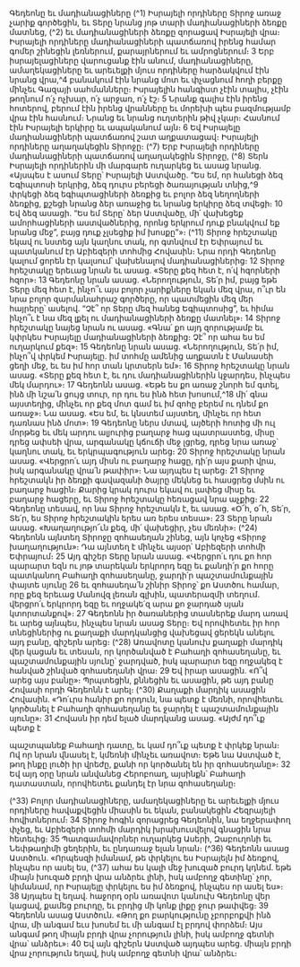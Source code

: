 
Գեդեոնը եւ մադիանացիները
(^1) Իսրայելի որդիները Տիրոջ առաջ չարիք գործեցին, եւ Տերը նրանց յոթ տարի մադիանացիների ձեռքը մատնեց, (^2) եւ
մադիանացիների ձեռքը զորացավ Իսրայելի վրա։ Իսրայելի որդիները մադիանացիների պատճառով իրենց համար
գոմեր շինեցին լեռներում, քարայրներում եւ ամրոցներում։ 3 Երբ իսրայելացիները վարուցանք էին անում,
մադիանացիները, ամաղեկացիները եւ արեւելքի մյուս որդիները հարձակվում էին նրանց վրա,^4 բանակում էին նրանց
մոտ եւ փչացնում հողի բերքը մինչեւ Գազայի սահմանները։ Իսրայելին հանգիստ չէին տալիս, չէին թողնում ո՛չ ոչխար,
ո՛չ արջառ, ո՛չ էշ։ 5 Նրանք գալիս էին իրենց հոտերով, բերում էին իրենց վրանները եւ մորեխի պես բազմությամբ վրա էին
հասնում։ Նրանց եւ նրանց ուղտերին թիվ չկար։ Հասնում էին Իսրայելի երկիրը եւ ապականում այն։ 6 Եվ Իսրայելը
մադիանացիների պատճառով շատ աղքատացավ։ Իսրայելի որդիները աղաղակեցին Տիրոջը։
(^7) Երբ Իսրայելի որդիները մադիանացիների պատճառով աղաղակեցին Տիրոջը, (^8) Տերն Իսրայելի որդիներին մի
մարգարե ուղարկեց եւ ասաց նրանց. «Այսպես է ասում Տերը՝ Իսրայելի Աստվածը. “Ես եմ, որ հանեցի ձեզ Եգիպտոսի
երկրից, ձեզ դուրս բերեցի ծառայության տնից,^9 փրկեցի ձեզ եգիպտացիների ձեռքից եւ բոլոր ձեզ նեղողների ձեռքից,
քշեցի նրանց ձեր առաջից եւ նրանց երկիրը ձեզ տվեցի։ 10 Եվ ձեզ ասացի. “Ես եմ Տերը՝ ձեր Աստվածը, մի՛ վախեցեք
ամորհացիների աստվածներից, որոնց երկրում դուք բնակվում եք նրանց մեջ”, բայց դուք չլսեցիք իմ խոսքը”»։
(^11) Տիրոջ հրեշտակը եկավ ու նստեց այն կաղնու տակ, որ գտնվում էր Եփրայում եւ պատկանում էր Աբիեզերի տոհմից
Հովասին։ Նրա որդի Գեդեոնը կալում ցորեն էր կալսում՝ վախենալով մադիանացիներից։ 12 Տիրոջ հրեշտակը երեւաց
նրան եւ ասաց. «Տերը քեզ հետ է, ո՛վ հզորների հզոր»։ 13 Գեդեոնը նրան ասաց. «Ներողություն, Տե՛ր իմ, բայց եթե Տերը
մեզ հետ է, ինչո՞ւ այս բոլոր չարիքները եկան մեզ վրա, ո՞ւր են նրա բոլոր զարմանահրաշ գործերը, որ պատմեցին մեզ
մեր հայրերը՝ ասելով. “Չէ՞ որ Տերը մեզ հանեց Եգիպտոսից”, եւ հիմա ինչո՞ւ է նա մեզ լքել ու մադիանացիների ձեռքը
մատնել»։ 14 Տիրոջ հրեշտակը նայեց նրան ու ասաց. «Գնա՛ քո այդ զորությամբ եւ կփրկես Իսրայելը մադիանացիների
ձեռքից։ Չէ՞ որ ահա ես եմ ուղարկում քեզ»։ 15 Գեդեոնը նրան ասաց. «Ներողություն, Տե՛ր իմ, ինչո՞վ փրկեմ Իսրայելը.
իմ տոհմը ամենից աղքատն է Մանասեի ցեղի մեջ, եւ ես իմ հոր տան կրտսերն եմ»։ 16 Տիրոջ հրեշտակը նրան ասաց.
«Տերը քեզ հետ է, եւ դու մադիանացիներին կջարդես, ինչպես մեկ մարդու»։ 17 Գեդեոնն ասաց. «Եթե ես քո առաջ շնորհ
եմ գտել, ինձ մի նշա՛ն ցույց տուր, որ դու ես ինձ հետ խոսում,^18 մի՛ գնա այստեղից, մինչեւ որ քեզ մոտ գամ եւ իմ զոհը
բերեմ ու դնեմ քո առաջ»։ Նա ասաց. «Ես եմ, եւ կնստեմ այստեղ, մինչեւ որ հետ դառնաս ինձ մոտ»։ 19 Գեդեոնը ներս
մտավ, այծերի հոտից մի ուլ մորթեց եւ մեկ արդու ալյուրից բաղարջ հաց պատրաստեց, միսը դրեց ափսեի վրա,
արգանակը կճուճի մեջ լցրեց, դրեց նրա առաջ՝ կաղնու տակ, եւ երկրպագություն արեց։ 20 Տիրոջ հրեշտակը նրան ասաց.
«Վերցրո՛ւ այդ միսն ու բաղարջ հացը, դի՛ր այս քարի վրա, իսկ արգանակը վրա՛ն թափիր»։ Նա այդպես էլ արեց։ 21 Տիրոջ
հրեշտակն իր ձեռքի գավազանի ծայրը մեկնեց եւ հասցրեց մսին ու բաղարջ հացին։ Քարից կրակ դուրս եկավ ու լափեց
միսը եւ բաղարջ հացերը, եւ Տիրոջ հրեշտակը հեռացավ նրա աչքից։ 22 Գեդեոնը տեսավ, որ նա Տիրոջ հրեշտակն է, եւ
ասաց. «Օ՜հ, օ՜հ, Տե՛ր, Տե՛ր, ես Տիրոջ հրեշտակին երես առ երես տեսա»։ 23 Տերը նրան ասաց. «Խաղաղությո՜ւն քեզ, մի՛
վախեցիր, չես մեռնի»։
(^24) Գեդեոնն այնտեղ Տիրոջը զոհասեղան շինեց, այն կոչեց «Տիրոջ խաղաղություն»։ Դա այնտեղ է մինչեւ այսօր՝
Աբիեզերի տոհմի Եփրայում։ 25 Այդ գիշեր Տերը նրան ասաց. «Վերցրո՛ւ դու քո հոր պարարտ եզն ու յոթ տարեկան
երկրորդ եզը եւ քանդի՛ր քո հորը պատկանող Բահաղի զոհասեղանը, ջարդի՛ր պաշտամունքային փայտե սյունը 26 եւ
զոհասեղա՛ն շինիր Տիրոջ՝ քո Աստծու համար, որը քեզ երեւաց Մանովզ լեռան գլխին, պատերազմի տեղում. վերցրո՛ւ
երկրորդ եզը եւ ողջակե՛զ արա քո ջարդած սյան կտորտանքով»։ 27 Գեդեոնն իր ծառաներից տասներեք մարդ առավ եւ
արեց այնպես, ինչպես նրան ասաց Տերը։ Եվ որովհետեւ իր հոր տնեցիներից ու քաղաքի մարդկանցից վախեցավ ցերեկն
անելու այդ բանը, գիշերն արեց։
(^28) Առավոտը կանուխ քաղաքի մարդիկ վեր կացան եւ տեսան, որ կործանված է Բահաղի զոհասեղանը, եւ
պաշտամունքային սյունը՝ ջարդված, իսկ պարարտ եզը ողջակեզ է հանված շինված զոհասեղանի վրա։ 29 Եվ իրար
ասացին. «Ո՞վ արեց այս բանը»։ Պրպտեցին, քննեցին եւ ասացին, թե այդ բանը Հովասի որդի Գեդեոնն է արել։
(^30) Քաղաքի մարդիկ ասացին Հովասին. «Դո՛ւրս հանիր քո որդուն, նա պետք է մեռնի, որովհետեւ կործանել է Բահաղի
զոհասեղանը եւ ջարդել է պաշտամունքային սյունը»։ 31 Հովասն իր դեմ ելած մարդկանց ասաց. «Այժմ դո՞ւք պետք է


պաշտպանեք Բահաղի դատը, եւ կամ դո՞ւք պետք է փրկեք նրան։ Ով որ նրան վնասել է, կմեռնի մինչեւ առավոտ։ Եթե
նա Աստված է, թող ինքը լուծի իր վրեժը, քանի որ կործանել են իր զոհասեղանը»։ 32 Եվ այդ օրը նրան անվանեց
Հերոբոաղ, այսինքն՝ Բահաղի դատաստան, որովհետեւ քանդել էր նրա զոհասեղանը։

(^33) Բոլոր մադիանացիները, ամաղեկացիները եւ արեւելքի մյուս որդիները հավաքվեցին միասին եւ եկան, բանակեցին
Հեզրայելի հովիտներում։ 34 Տիրոջ հոգին զորացրեց Գեդեոնին, նա եղջերափող փչեց, եւ Աբիեզերի տոհմի մարդիկ
խրախուսվելով գնացին նրա հետեւից։ 35 Պատգամավորներ ուղարկեց Ասերի, Զաբուղոնի եւ Նեփթաղիմի ցեղերին, եւ
ընդառաջ ելան նրան։
(^36) Գեդեոնն ասաց Աստծուն. «Որպեսզի իմանամ, թե փրկելու ես Իսրայելն իմ ձեռքով, ինչպես որ ասել ես, (^37) ահա ես
կալի մեջ խուզած բուրդ կդնեմ. եթե միայն խուզած բրդի վրա անձրեւ լինի, իսկ ամբողջ գետինը՝ չոր, կիմանամ, որ
Իսրայելը փրկելու ես իմ ձեռքով, ինչպես որ ասել ես»։ 38 Այդպես էլ եղավ. հաջորդ օրն առավոտ կանուխ Գեդեոնը վեր
կացավ, քամեց բուրդը, եւ բրդից մի կոնք լիքը ջուր թափվեց։ 39 Գեդեոնն ասաց Աստծուն. «Թող քո բարկությունը
չբորբոքվի ինձ վրա, մի անգամ եւս խոսեմ եւ մի անգամ էլ բրդով փորձեմ։ Այս անգամ թող միայն բրդի վրա չորություն
լինի, իսկ ամբողջ գետնի վրա՝ անձրեւ»։ 40 Եվ այն գիշերն Աստված այդպես արեց. միայն բրդի վրա չորություն եղավ, իսկ
ամբողջ գետնի վրա՝ անձրեւ։
